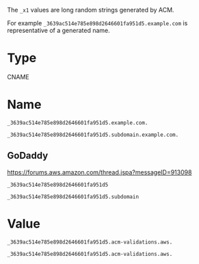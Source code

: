 The `_x1` values are long random strings generated by ACM.

For example `_3639ac514e785e898d2646601fa951d5.example.com` is representative of a generated name.

# Type
CNAME

# Name
`_3639ac514e785e898d2646601fa951d5.example.com.`

`_3639ac514e785e898d2646601fa951d5.subdomain.example.com.`

## GoDaddy
https://forums.aws.amazon.com/thread.jspa?messageID=913098

`_3639ac514e785e898d2646601fa951d5`

`_3639ac514e785e898d2646601fa951d5.subdomain`

# Value
`_3639ac514e785e898d2646601fa951d5.acm-validations.aws.`

`_3639ac514e785e898d2646601fa951d5.acm-validations.aws.`
